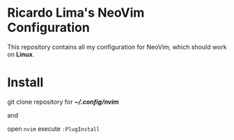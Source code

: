 # Ricardo Lima's NeoVim Configuration

This repository contains all my configuration for NeoVim, which should work on **Linux**.


# Install

git clone repository for ***~/.config/nvim***

and

open ```nvim``` execute ```:PlugInstall```

